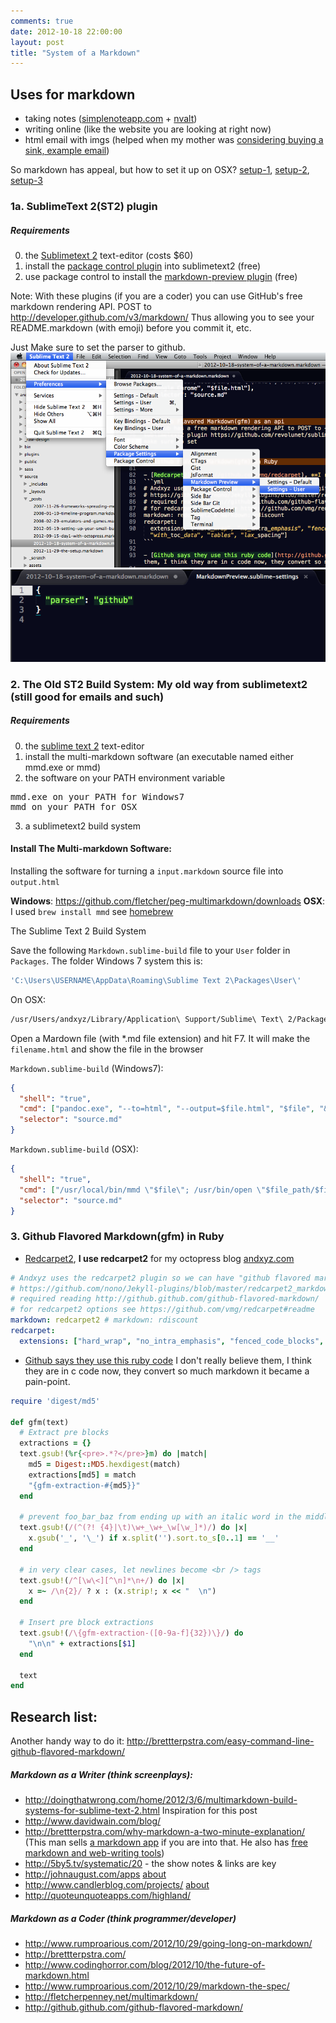 ```yaml
---
comments: true
date: 2012-10-18 22:00:00
layout: post
title: "System of a Markdown"
---
```


## Uses for markdown

- taking notes            ([simplenoteapp.com](http://simplenoteapp.com) + [nvalt](http://brettterpstra.com/project/nvalt/))
- writing online          (like the website you are looking at right now)
- html email with imgs    (helped when my mother was [considering buying a sink, example email](/images/posts/system-of-a-markdown-new-kitchen.markdown.html))

So markdown has appeal, but how to set it up on OSX? [setup-1](#setup1), [setup-2](#setup2), [setup-3](#setup3)

<a id="setup1"></a>
### 1a. SublimeText 2(ST2) plugin

##### Requirements

0. the [Sublimetext 2](sublimetext.com/2) text-editor (costs $60)
1. install the [package control plugin](http://wbond.net/sublime_packages/package_control) into sublimetext2 (free)
2. use package control to install the [markdown-preview plugin](https://github.com/revolunet/sublimetext-markdown-preview) (free)

Note: With these plugins (if you are a coder) you can use GitHub's free markdown rendering API. 
POST to http://developer.github.com/v3/markdown/ 
Thus allowing you to see your README.markdown (with emoji) before you commit it, etc.

Just Make sure to set the parser to github.
[![ST2 preview markdown plugin screenshot1](/images/posts/system-of-a-markdown-1.png)](/images/posts/system-of-a-markdown-1.png)
[![ST2 preview markdown plugin screenshot1](/images/posts/system-of-a-markdown-2.png)](/images/posts/system-of-a-markdown-2.png)

<a id="setup2"></a>
### 2. The Old ST2 Build System: **My old way** from sublimetext2 (still good for emails and such)

##### Requirements

0. the [sublime text 2](sublimetext.com/2) text-editor
1. install the multi-markdown software (an executable named either mmd.exe or mmd)
2. the software on your PATH environment variable
<pre>
mmd.exe on your PATH for Windows7
mmd on your PATH for OSX
</pre>
3. a sublimetext2 build system


#### Install The Multi-markdown Software: 

Installing the software for turning a <code>input.markdown</code> source file into <code>output.html</code>

**Windows**: https://github.com/fletcher/peg-multimarkdown/downloads
**OSX**: I used <code>brew install mmd</code> see [homebrew](https://github.com/mxcl/homebrew#Readme)

The Sublime Text 2 Build System

Save the following <code>Markdown.sublime-build</code> file to your <code>User</code> folder in <code>Packages</code>. 
The folder Windows 7 system this is:

```ruby
'C:\Users\USERNAME\AppData\Roaming\Sublime Text 2\Packages\User\'
```

On OSX:

```sh
/usr/Users/andxyz/Library/Application\ Support/Sublime\ Text\ 2/Packages/User/
```

Open a Mardown file (with *.md file extension) and hit F7.
It will make the <code>filename.html</code> and show the file in the browser

<code>Markdown.sublime-build</code> (Windows7):

```json
{
  "shell": "true",
  "cmd": ["pandoc.exe", "--to=html", "--output=$file.html", "$file", "&", "C:\Users\USERNAME\AppData\Local\Google\Chrome\Application\chrome.exe","$file.html"],
  "selector": "source.md"
}
```

<code>Markdown.sublime-build</code> (OSX):

```json
{
  "shell": "true",
  "cmd": ["/usr/local/bin/mmd \"$file\"; /usr/bin/open \"$file_path/$file_base_name.html\"", "&", "open", "-a", "Google Chrome", "$file.html"],
  "selector": "source.md"
}
```
<a id="setup3"></a>
### 3. Github Flavored Markdown(gfm) in Ruby

- [Redcarpet2](https://github.com/vmg/redcarpet), **I use redcarpet2** for my octopress blog [andxyz.com](http://andxyz.com)
```yml
# Andxyz uses the redcarpet2 plugin so we can have "github flavored markdown"
# https://github.com/nono/Jekyll-plugins/blob/master/redcarpet2_markdown.rb
# required reading http://github.github.com/github-flavored-markdown/
# for redcarpet2 options see https://github.com/vmg/redcarpet#readme
markdown: redcarpet2 # markdown: rdiscount
redcarpet:
  extensions: ["hard_wrap", "no_intra_emphasis", "fenced_code_blocks", "autolink", "strikethrough", "superscript", "with_toc_data", "tables", "lax_spacing"]
```

- [Github says they use this ruby code](http://github.github.com/github-flavored-markdown/) I don't really believe them, I think they are in c code now, they convert so much markdown it became a pain-point.

```ruby
require 'digest/md5'

def gfm(text)
  # Extract pre blocks
  extractions = {}
  text.gsub!(%r{<pre>.*?</pre>}m) do |match|
    md5 = Digest::MD5.hexdigest(match)
    extractions[md5] = match
    "{gfm-extraction-#{md5}}"
  end

  # prevent foo_bar_baz from ending up with an italic word in the middle
  text.gsub!(/(^(?! {4}|\t)\w+_\w+_\w[\w_]*)/) do |x|
    x.gsub('_', '\_') if x.split('').sort.to_s[0..1] == '__'
  end

  # in very clear cases, let newlines become <br /> tags
  text.gsub!(/^[\w\<][^\n]*\n+/) do |x|
    x =~ /\n{2}/ ? x : (x.strip!; x << "  \n")
  end

  # Insert pre block extractions
  text.gsub!(/\{gfm-extraction-([0-9a-f]{32})\}/) do
    "\n\n" + extractions[$1]
  end

  text
end
```

## Research list:

Another handy way to do it: http://brettterpstra.com/easy-command-line-github-flavored-markdown/

##### Markdown as a Writer (think screenplays):

- http://doingthatwrong.com/home/2012/3/6/multimarkdown-build-systems-for-sublime-text-2.html Inspiration for this post
- http://www.davidwain.com/blog/
- http://brettterpstra.com/why-markdown-a-two-minute-explanation/ (This man sells [a markdown app](http://markedapp.com/) if you are into that. He also has [free markdown and web-writing tools](http://brettterpstra.com/code/))
- http://5by5.tv/systematic/20 - the show notes & links are key
- http://johnaugust.com/apps [about](http://johnaugust.com/about)
- http://www.candlerblog.com/projects/ [about](http://www.candlerblog.com/about/)
- http://quoteunquoteapps.com/highland/

##### Markdown as a Coder (think programmer/developer)

- http://www.rumproarious.com/2012/10/29/going-long-on-markdown/
- http://brettterpstra.com/
- http://www.codinghorror.com/blog/2012/10/the-future-of-markdown.html
- http://www.rumproarious.com/2012/10/29/markdown-the-spec/
- http://fletcherpenney.net/multimarkdown/
- http://github.github.com/github-flavored-markdown/

